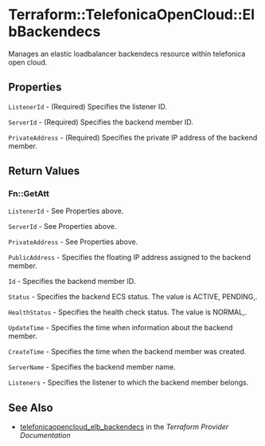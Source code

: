 # Terraform::TelefonicaOpenCloud::ElbBackendecs

Manages an elastic loadbalancer backendecs resource within telefonica open cloud.

## Properties

`ListenerId` - (Required) Specifies the listener ID.

`ServerId` - (Required) Specifies the backend member ID.

`PrivateAddress` - (Required) Specifies the private IP address of the backend member.


## Return Values

### Fn::GetAtt

`ListenerId` - See Properties above.

`ServerId` - See Properties above.

`PrivateAddress` - See Properties above.

`PublicAddress` - Specifies the floating IP address assigned to the backend member.

`Id` - Specifies the backend member ID.

`Status` - Specifies the backend ECS status. The value is ACTIVE, PENDING,.

`HealthStatus` - Specifies the health check status. The value is NORMAL,.

`UpdateTime` - Specifies the time when information about the backend member.

`CreateTime` - Specifies the time when the backend member was created.

`ServerName` - Specifies the backend member name.

`Listeners` - Specifies the listener to which the backend member belongs.

## See Also

* [telefonicaopencloud_elb_backendecs](https://www.terraform.io/docs/providers/telefonicaopencloud/r/elb_backendecs.html) in the _Terraform Provider Documentation_